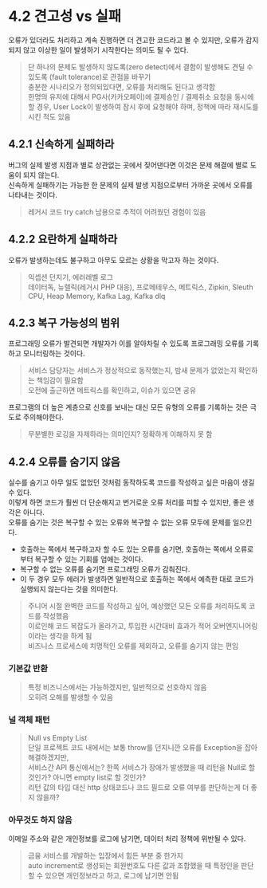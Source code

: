# 4.2 견고성 vs 실패

오류가 있더라도 처리하고 계속 진행하면 더 견고한 코드라고 볼 수 있지만, 오류가 감지되지 않고 이상한 일이 발생하기 시작한다는 의미도 될 수 있다.

> 단 하나의 문제도 발생하지 않도록(zero detect)에서 결함이 발생해도 견딜 수 있도록 (fault tolerance)로 관점을 바꾸기  
> 충분한 시나리오가 정의되있다면, 오류를 처리해도 된다고 생각함  
> 한명의 유저에 대해서 PG사(카카오페이)에 결제승인 / 결제취소 요청을 동시에 할 경우, User Lock이 발생하여 잠시 후에 요청해야 하며, 정책에 따라 재시도를 시킨 적도 있음  

## 4.2.1 신속하게 실패하라

버그의 실제 발생 지점과 별로 상관없는 곳에서 짖어댄다면 이것은 문제 해결에 별로 도움이 되지 않는다.  
신속하게 실패하기는 가능한 한 문제의 실제 발생 지점으로부터 가까운 곳에서 오류를 나타내는 것이다.  

> 레거시 코드 try catch 남용으로 추적이 어려웠던 경험이 있음

## 4.2.2 요란하게 실패하라

오류가 발생하는데도 불구하고 아무도 모르는 상황을 막고자 하는 것이다.

> 익셉션 던지기, 에러레벨 로그  
> 데이터독, 뉴렐릭(레거시 PHP 대응), 프로메테우스, 메트릭스, Zipkin, Sleuth  
> CPU, Heap Memory, Kafka Lag, Kafka dlq  

## 4.2.3 복구 가능성의 범위

프로그래밍 오류가 발견되면 개발자가 이를 알아차릴 수 있도록 프로그래밍 오류를 기록하고 모니터링하는 것이다.

> 서비스 담당자는 서비스가 정상적으로 동작했는지, 밤새 문제가 없었는지 확인하는 책임감이 필요함  
> 오전에 출근하면 메트릭스를 확인하고, 이슈가 있으면 공유  

프로그램의 더 높은 계층으로 신호를 보내는 대신 모든 유형의 오류를 기록하는 것은 극도로 주의해야한다.

> 무분별한 로깅을 자제하라는 의미인지? 정확하게 이해하지 못 함

## 4.2.4 오류를 숨기지 않음

실수를 숨기고 아무 일도 없었던 것처럼 동작하도록 코드를 작성하고 싶은 마음이 생길 수 있다.  
이렇게 하면 코드가 훨씬 더 단순해지고 번거로운 오류 처리를 피할 수 있지만, 좋은 생각은 아니다.  
오류를 숨기는 것은 복구할 수 있는 오류와 복구할 수 없는 오류 모두에 문제를 일으킨다.  

- 호출하는 쪽에서 복구하고자 할 수도 있는 오류를 숨기면, 호출하는 쪽에서 오류로부터 복구할 수 있는 기회를 업애는 것이다.
- 복구할 수 없는 오류를 숨기면 프로그래밍 오류가 감춰진다.  
- 이 두 경우 모두 에러가 발생하면 일반적으로 호출하는 쪽에서 예측한 대로 코드가 실행되지 않는다는 것을 의미한다.  

> 주니어 시절 완벽한 코드를 작성하고 싶어, 예상했던 모든 오류를 처리하도록 코드를 작성했음  
> 이로인해 코드 복잡도가 올라가고, 투입한 시간대비 효과가 적어 오버엔지니어링이라는 생각을 하게 됨  
> 비즈니스 프로세스에 치명적인 오류를 제외하고, 오류를 숨기지 않는 편임  

### 기본값 반환

> 특정 비즈니스에서는 가능하겠지만, 일반적으로 선호하지 않음  
> 오히려 오해를 발생할 수 있음  

### 널 객체 패턴

> Null vs Empty List  
> 단일 프로젝트 코드 내에서는 보통 throw를 던지니깐 오류를 Exception을 잡아 해결하겠지만,  
> 서비스간 API 통신에서는? 한쪽 서비스가 장애가 발생했을 때 리턴을 Null로 할 것인가? 아니면 empty list로 할 것인가?  
> 리턴 값의 타입 대신 http 상태코드나 코드 필드로 오류 여부를 판단하는게 더 좋지 않을까?  

### 아무것도 하지 않음

이메일 주소와 같은 개인정보를 로그에 남기면, 데이터 처리 정책에 위반될 수 있다.

> 금융 서비스를 개발하는 입장에서 힘든 부분 중 한가지  
> auto increment로 생성되는 회원번호도 다른 값과 조합했을 때 특정인을 판단할 수 있으면 개인정보라고 하고, 로그에 남기면 안됨  
